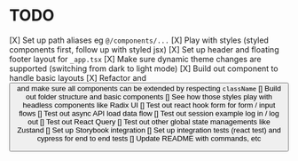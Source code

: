 # TODO

[X] Set up path aliases eg `@/components/...`
[X] Play with styles (styled components first, follow up with styled jsx)
[X] Set up header and floating footer layout for `_app.tsx`
[X] Make sure dynamic theme changes are supported (switching from dark to light mode)
[X] Build out <Flex /> component to handle basic layouts
[X] Refactor <Heading /> and <Button /> and make sure all components can be extended by respecting `className`
[] Build out folder structure and basic components
[] See how those styles play with headless components like Radix UI
[] Test out react hook form for form / input flows
[] Test out async API load data flow
[] Test out session example log in / log out
[] Test out React Query
[] Test out other global state managements like Zustand
[] Set up Storybook integration
[] Set up integration tests (react test) and cypress for end to end tests
[] Update README with commands, etc
